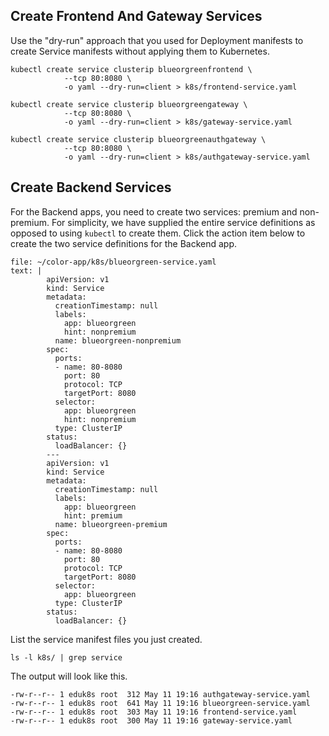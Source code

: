 ## Create Frontend And Gateway Services
Use the "dry-run" approach that you used for Deployment manifests to create Service manifests without applying them to Kubernetes.
```execute-1
kubectl create service clusterip blueorgreenfrontend \
            --tcp 80:8080 \
            -o yaml --dry-run=client > k8s/frontend-service.yaml

kubectl create service clusterip blueorgreengateway \
            --tcp 80:8080 \
            -o yaml --dry-run=client > k8s/gateway-service.yaml

kubectl create service clusterip blueorgreenauthgateway \
            --tcp 80:8080 \
            -o yaml --dry-run=client > k8s/authgateway-service.yaml
```

## Create Backend Services
For the Backend apps, you need to create two services: premium and non-premium.
For simplicity, we have supplied the entire service definitions as opposed to using `kubectl` to create them.
Click the action item below to create the two service definitions for the Backend app.

```editor:append-lines-to-file
file: ~/color-app/k8s/blueorgreen-service.yaml
text: |
        apiVersion: v1
        kind: Service
        metadata:
          creationTimestamp: null
          labels:
            app: blueorgreen
            hint: nonpremium
          name: blueorgreen-nonpremium
        spec:
          ports:
          - name: 80-8080
            port: 80
            protocol: TCP
            targetPort: 8080
          selector:
            app: blueorgreen
            hint: nonpremium
          type: ClusterIP
        status:
          loadBalancer: {}
        ---
        apiVersion: v1
        kind: Service
        metadata:
          creationTimestamp: null
          labels:
            app: blueorgreen
            hint: premium
          name: blueorgreen-premium
        spec:
          ports:
          - name: 80-8080
            port: 80
            protocol: TCP
            targetPort: 8080
          selector:
            app: blueorgreen
          type: ClusterIP
        status:
          loadBalancer: {}
```

List the service manifest files you just created.
```execute-1
ls -l k8s/ | grep service
```

The output will look like this.
```
-rw-r--r-- 1 eduk8s root  312 May 11 19:16 authgateway-service.yaml
-rw-r--r-- 1 eduk8s root  641 May 11 19:16 blueorgreen-service.yaml
-rw-r--r-- 1 eduk8s root  303 May 11 19:16 frontend-service.yaml
-rw-r--r-- 1 eduk8s root  300 May 11 19:16 gateway-service.yaml
```
